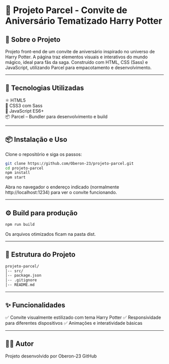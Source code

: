 # 🎉 Projeto Parcel - Convite de Aniversário Tematizado Harry Potter

## 📌 Sobre o Projeto  
Projeto front-end de um convite de aniversário inspirado no universo de Harry Potter. A página traz elementos visuais e interativos do mundo mágico, ideal para fãs da saga. Construído com HTML, CSS (Sass) e JavaScript, utilizando Parcel para empacotamento e desenvolvimento.

---

## 🚀 Tecnologias Utilizadas  
⚛ HTML5  
🎨 CSS3 com Sass  
📝 JavaScript ES6+  
📦 Parcel – Bundler para desenvolvimento e build  

---

## 📦 Instalação e Uso  
Clone o repositório e siga os passos:  

```bash
git clone https://github.com/Oberon-23/projeto-parcel.git
cd projeto-parcel
npm install
npm start
```
Abra no navegador o endereço indicado (normalmente http://localhost:1234) para ver o convite funcionando.

---

## ⚙️ Build para produção
```bash
npm run build
```
Os arquivos otimizados ficam na pasta dist.

---

## 📂 Estrutura do Projeto
```bash
projeto-parcel/
│-- src/
│-- package.json
│-- .gitignore
│-- README.md
```
---

## ✨ Funcionalidades
✅ Convite visualmente estilizado com tema Harry Potter
✅ Responsividade para diferentes dispositivos
✅ Animações e interatividade básicas

---

## 👨‍💻 Autor
Projeto desenvolvido por Oberon-23
GitHub
